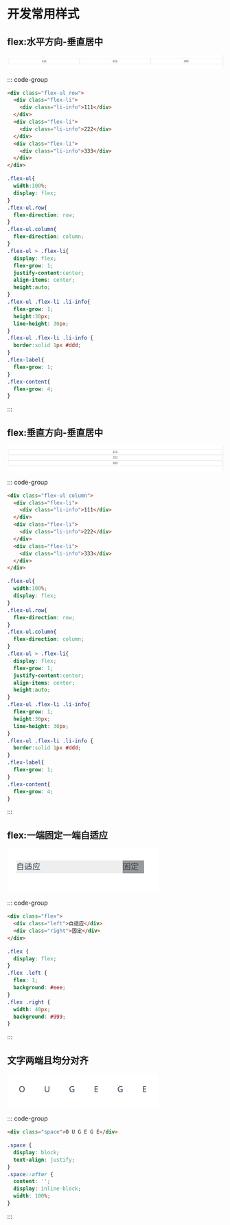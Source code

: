 # 开发常用样式

## flex:水平方向-垂直居中

![flex垂直居中](/Images/Front-End/CSS/开发常用样式/demo_01.png "flex垂直居中")

::: code-group
```HTML [HTML]
<div class="flex-ul row">
  <div class="flex-li">
    <div class="li-info">111</div>
  </div>
  <div class="flex-li">
    <div class="li-info">222</div>
  </div>
  <div class="flex-li">
    <div class="li-info">333</div>
  </div>
</div>

```

```CSS [CSS]
.flex-ul{
  width:100%;
  display: flex;
}
.flex-ul.row{
  flex-direction: row;
}
.flex-ul.column{
  flex-direction: column;
}
.flex-ul > .flex-li{
  display: flex;
  flex-grow: 1;
  justify-content:center;
  align-items: center;
  height:auto;
}
.flex-ul .flex-li .li-info{
  flex-grow: 1;
  height:30px;
  line-height: 30px;
}
.flex-ul .flex-li .li-info {
  border:solid 1px #ddd;
}
.flex-label{
  flex-grow: 1;
}
.flex-content{
  flex-grow: 4;
}
```
:::

## flex:垂直方向-垂直居中

![flex垂直居中](/Images/Front-End/CSS/开发常用样式/demo_02.png "flex垂直居中")

::: code-group
```HTML [HTML]
<div class="flex-ul column">
  <div class="flex-li">
    <div class="li-info">111</div>
  </div>
  <div class="flex-li">
    <div class="li-info">222</div>
  </div>
  <div class="flex-li">
    <div class="li-info">333</div>
  </div>
</div>
```

```CSS [CSS]
.flex-ul{
  width:100%;
  display: flex;
}
.flex-ul.row{
  flex-direction: row;
}
.flex-ul.column{
  flex-direction: column;
}
.flex-ul > .flex-li{
  display: flex;
  flex-grow: 1;
  justify-content:center;
  align-items: center;
  height:auto;
}
.flex-ul .flex-li .li-info{
  flex-grow: 1;
  height:30px;
  line-height: 30px;
}
.flex-ul .flex-li .li-info {
  border:solid 1px #ddd;
}
.flex-label{
  flex-grow: 1;
}
.flex-content{
  flex-grow: 4;
}
```
:::

## flex:一端固定一端自适应

![flex-一端固定一端自适应](/Images/Front-End/CSS/开发常用样式/demo_04.png "flex-一端固定一端自适应")

::: code-group
```HTML [HTML]
<div class="flex">
  <div class="left">自适应</div>
  <div class="right">固定</div>
</div>
```

```CSS [CSS]
.flex {
  display: flex;
}
.flex .left {
  flex: 1;
  background: #eee;
}
.flex .right {
  width: 40px;
  background: #999;
}
```
:::

## 文字两端且均分对齐

![文字两端且均分对齐](/Images/Front-End/CSS/开发常用样式/demo_03.png "文字两端且均分对齐")

::: code-group
```HTML [HTML]
<div class="space">O U G E G E</div>
```

```CSS [CSS]
.space {
  display: block;
  text-align: justify;
}
.space::after {
  content: '';
  display: inline-block;
  width: 100%;
}
```
:::